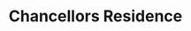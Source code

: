 ---
events:
- audio_id: sa-rwb-011
  building: Chancellors Residence
  categories: chancellors-residence
  description: Four African American women were fired from custodial positions in
    all-male dormitories. Sixteen employees then held a sit-in at the Chancellor's
    office, protesting the action and asking for improvements in pay and working conditions.
    They were arrested for refusing to leave. That evening African American students
    and employees marched to the Chancellors Resident protesting these actions. The
    following day janitorial/housekeeping services in residence halls were canceled.
  event_decade: '1960'
  event_id: '68'
  excerpt: Four African American women were fired from custodial positions in all-male
    dormitories. Sixteen employees then held a sit-in at the Chancellor's office,
    protesting the action and asking for improvements in pay and working conditions.
    They were arrested for refusing to leave. That evening African American students
    and employees marched to the Chancellors Resident protesting these actions. The
    following day janitorial/housekeeping services in residence halls were canceled.
  image id (orig): '0002344'
  image_caption: Rear view of Chancellor's residence, North Carolina State College
  image_id: '0002344'
  image_link: https://d.lib.ncsu.edu/collections/catalog/0002344
  redirect_from: /events/34/index.html
  start_date: 4/14/1969
  title: Support for African American Employees
  year: '1969'
lat: '35.785073'
layout: post
leafleticon: /demostite/assets/leaflet/img/house.svg
lng: '-78.661771'
order: 1
permalink: places/chancellors-residence/
place: chancellors-residence
title: Chancellors Residence

---